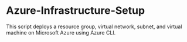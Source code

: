 # Azure-Infrastructure-Setup
This script deploys a resource group, virtual network, subnet, and virtual machine on Microsoft Azure using Azure CLI.
